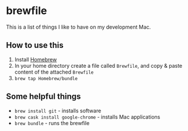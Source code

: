 # brewfile

This is a list of things I like to have on my development Mac.

## How to use this

1. Install [Homebrew](https://brew.sh/)
1. In your home directory create a file called `Brewfile`, and copy & paste content of the attached `Brewfile`
1. `brew tap Homebrew/bundle`

## Some helpful things

- `brew install git` - installs software
- `brew cask install google-chrome` - installs Mac applications
- `brew bundle` - runs the brewfile
